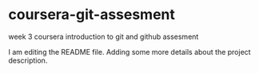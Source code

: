 # coursera-git-assesment
week 3 coursera introduction to git and github assesment

I am editing the README file. Adding some more details about the project description.
